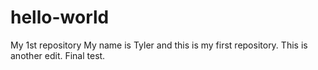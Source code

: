# hello-world
My 1st repository
My name is Tyler and this is my first repository.
This is another edit.
Final test.
